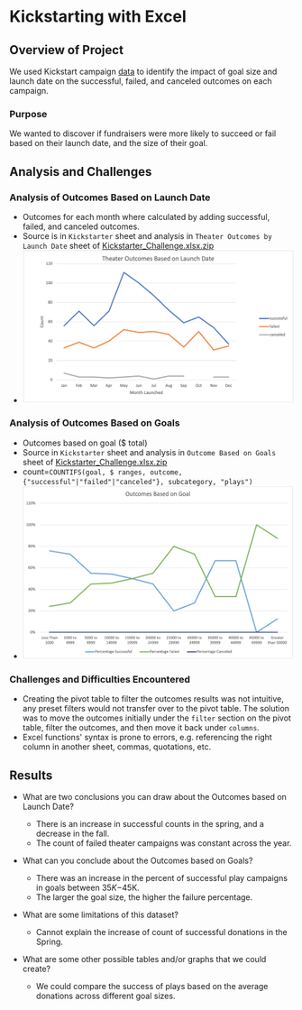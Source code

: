 # Kickstarting with Excel

## Overview of Project
We used Kickstart campaign [data](Kickstarter_Challenge.xlsx.zip) to identify the impact of goal size and launch date on the successful, failed, and canceled outcomes on each campaign.

### Purpose
We wanted to discover if fundraisers were more likely to succeed or fail based on their launch date, and the size of their goal.

## Analysis and Challenges

### Analysis of Outcomes Based on Launch Date
- Outcomes for each month where calculated by adding successful, failed, and canceled outcomes.
- Source is in `Kickstarter` sheet and analysis in `Theater Outcomes by Launch Date` sheet of [Kickstarter_Challenge.xlsx.zip](Kickstarter_Challenge.xlsx.zip)
- ![theater outcomes by monthly launch date](Theater_Outcomes_vs_Launch.png)

### Analysis of Outcomes Based on Goals
- Outcomes based on goal ($ total)
- Source in `Kickstarter` sheet and analysis in `Outcome Based on Goals` sheet of [Kickstarter_Challenge.xlsx.zip](Kickstarter_Challenge.xlsx.zip)
- count=`COUNTIFS(goal, $ ranges, outcome, {"successful"|"failed"|"canceled"}, subcategory, "plays")`
- ![play outcomes by goal size in dollars](Outcomes_vs_Goals.png)

### Challenges and Difficulties Encountered
- Creating the pivot table to filter the outcomes results was not intuitive, any preset filters would not transfer over to the pivot table. The solution was to move the outcomes initially under the `filter` section on the pivot table, filter the outcomes, and then move it back under `columns`. 
- Excel functions' syntax is prone to errors, e.g. referencing the right column in another sheet, commas, quotations, etc.

## Results

- What are two conclusions you can draw about the Outcomes based on Launch Date?
  - There is an increase in successful counts in the spring, and a decrease in the fall.
  - The count of failed theater campaigns was constant across the year.

- What can you conclude about the Outcomes based on Goals?
  - There was an increase in the percent of successful play campaigns in goals between $35K-$45K.
  - The larger the goal size, the higher the failure percentage.

- What are some limitations of this dataset?
  - Cannot explain the increase of count of successful donations in the Spring.

- What are some other possible tables and/or graphs that we could create?
  - We could compare the success of plays based on the average donations across different goal sizes.

